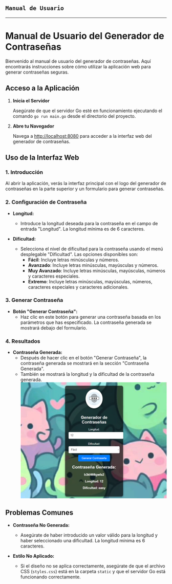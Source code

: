

## `Manual de Usuario`

---

# Manual de Usuario del Generador de Contraseñas

Bienvenido al manual de usuario del generador de contraseñas. Aquí encontrarás instrucciones sobre cómo utilizar la aplicación web para generar contraseñas seguras.

## Acceso a la Aplicación

1. **Inicia el Servidor**

   Asegúrate de que el servidor Go esté en funcionamiento ejecutando el comando `go run main.go` desde el directorio del proyecto.

2. **Abre tu Navegador**

   Navega a [http://localhost:8080](http://localhost:8080) para acceder a la interfaz web del generador de contraseñas.

## Uso de la Interfaz Web

### 1. Introducción

Al abrir la aplicación, verás la interfaz principal con el logo del generador de contraseñas en la parte superior y un formulario para generar contraseñas.

### 2. Configuración de Contraseña

- **Longitud:** 
  - Introduce la longitud deseada para la contraseña en el campo de entrada "Longitud". La longitud mínima es de 6 caracteres.
  
- **Dificultad:**
  - Selecciona el nivel de dificultad para la contraseña usando el menú desplegable "Dificultad". Las opciones disponibles son:
    - **Fácil**: Incluye letras minúsculas y números.
    - **Avanzado**: Incluye letras minúsculas, mayúsculas y números.
    - **Muy Avanzado**: Incluye letras minúsculas, mayúsculas, números y caracteres especiales.
    - **Extremo**: Incluye letras minúsculas, mayúsculas, números, caracteres especiales y caracteres adicionales.

### 3. Generar Contraseña

- **Botón "Generar Contraseña":** 
  - Haz clic en este botón para generar una contraseña basada en los parámetros que has especificado. La contraseña generada se mostrará debajo del formulario.

### 4. Resultados

- **Contraseña Generada:**
  - Después de hacer clic en el botón "Generar Contraseña", la contraseña generada se mostrará en la sección "Contraseña Generada".
  - También se mostrará la longitud y la dificultad de la contraseña generada.
![imagen](img/1.png)

## Problemas Comunes

- **Contraseña No Generada:** 
  - Asegúrate de haber introducido un valor válido para la longitud y haber seleccionado una dificultad. La longitud mínima es 6 caracteres.

- **Estilo No Aplicado:**
  - Si el diseño no se aplica correctamente, asegúrate de que el archivo CSS (`styles.css`) está en la carpeta `static` y que el servidor Go está funcionando correctamente.


